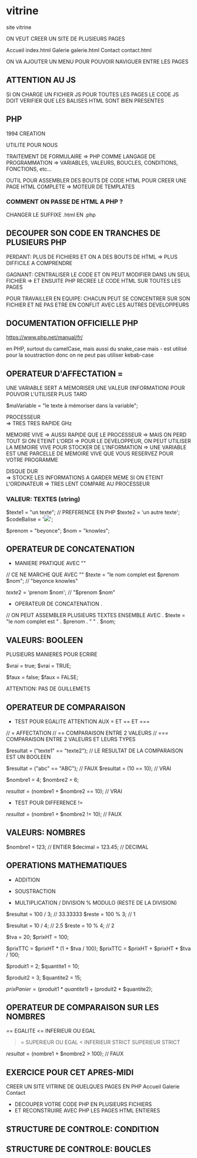 # vitrine

site vitrine

ON VEUT CREER UN SITE DE PLUSIEURS PAGES

Accueil     index.html
Galerie     galerie.html
Contact     contact.html

ON VA AJOUTER UN MENU POUR POUVOIR NAVIGUER ENTRE LES PAGES


## ATTENTION AU JS

SI ON CHARGE UN FICHIER JS POUR TOUTES LES PAGES
LE CODE JS DOIT VERIFIER QUE LES BALISES HTML SONT BIEN PRESENTES


## PHP

1994 CREATION

UTILITE POUR NOUS

TRAITEMENT DE FORMULAIRE
=> PHP COMME LANGAGE DE PROGRAMMATION
=> VARIABLES, VALEURS, BOUCLES, CONDITIONS, FONCTIONS, etc...

OUTIL POUR ASSEMBLER DES BOUTS DE CODE HTML 
POUR CREER UNE PAGE HTML COMPLETE
=> MOTEUR DE TEMPLATES

### COMMENT ON PASSE DE HTML A PHP ?

CHANGER LE SUFFIXE .html EN .php

## DECOUPER SON CODE EN TRANCHES DE PLUSIEURS PHP

PERDANT: PLUS DE FICHIERS ET ON A DES BOUTS DE HTML
=> PLUS DIFFICILE A COMPRENDRE

GAGNANT: 
CENTRALISER LE CODE ET ON PEUT MODIFIER DANS UN SEUL FICHIER => ET ENSUITE PHP RECREE LE CODE HTML SUR TOUTES LES PAGES

POUR TRAVAILLER EN EQUIPE:
CHACUN PEUT SE CONCENTRER SUR SON FICHIER ET NE PAS ETRE EN CONFLIT AVEC LES AUTRES DEVELOPPEURS


## DOCUMENTATION OFFICIELLE PHP

https://www.php.net/manual/fr/

en PHP, surtout du camelCase, mais aussi du snake_case
mais - est utilisé pour la soustraction 
donc on ne peut pas utiliser kebab-case

## OPERATEUR D'AFFECTATION =

UNE VARIABLE SERT A MEMORISER UNE VALEUR (INFORMATION)
POUR POUVOIR L'UTILISER PLUS TARD

$maVariable = "le texte à mémoriser dans la variable";

PROCESSEUR      
=> TRES TRES RAPIDE GHz

MEMOIRE VIVE
=> AUSSI RAPIDE QUE LE PROCESSEUR
=> MAIS ON PERD TOUT SI ON ETEINT L'ORDI
=> POUR LE DEVELOPPEUR, ON PEUT UTILISER LA MEMOIRE VIVE POUR STOCKER DE L'INFORMATION
=> UNE VARIABLE EST UNE PARCELLE DE MEMOIRE VIVE QUE VOUS RESERVEZ POUR VOTRE PROGRAMME

DISQUE DUR      
=> STOCKE LES INFORMATIONS A GARDER MEME SI ON ETEINT L'ORDINATEUR
=> TRES LENT COMPARE AU PROCESSEUR


### VALEUR: TEXTES (string)

$texte1 = "un texte";           // PREFERENCE EN PHP
$texte2 = 'un autre texte';
$codeBalise = '<img src="images/phot1.jpg">';

$prenom = "beyonce";
$nom = "knowles";

## OPERATEUR DE CONCATENATION

* MANIERE PRATIQUE AVEC ""

// CE NE MARCHE QUE AVEC ""
$texte = "le nom complet est $prenom $nom";        // "beyonce knowles"

$texte2 = '$prenom $nom';        // "$prenom $nom"

* OPERATEUR DE CONCATENATION .

// ON PEUT ASSEMBLER PLUSIEURS TEXTES ENSEMBLE AVEC .
$texte = "le nom complet est " . $prenom . " " . $nom;

## VALEURS: BOOLEEN

PLUSIEURS MANIERES POUR ECRIRE

$vrai = true;
$vrai = TRUE;

$faux = false;
$faux = FALSE;

ATTENTION: PAS DE GUILLEMETS

## OPERATEUR DE COMPARAISON

* TEST POUR EGALITE
ATTENTION AUX = ET == ET ===

// =    AFFECTATION
// ==   COMPARAISON ENTRE 2 VALEURS
// ===  COMPARAISON ENTRE 2 VALEURS ET LEURS TYPES

$resultat = ("texte1" == "texte2");
// LE RESULTAT DE LA COMPARAISON EST UN BOOLEEN

$resultat = ("abc" == "ABC");   // FAUX
$resultat = (10 == 10);     // VRAI

$nombre1 = 4;
$nombre2 = 6;

$resultat = ($nombre1 + $nombre2 == 10);    // VRAI


* TEST POUR DIFFERENCE !=

$resultat = ($nombre1 + $nombre2 != 10);    // FAUX

## VALEURS: NOMBRES


$nombre1 = 123;         // ENTIER
$decimal = 123.45;      // DECIMAL

## OPERATIONS MATHEMATIQUES

+   ADDITION
-   SOUSTRACTION
*   MULTIPLICATION
/   DIVISION
%   MODULO  (RESTE DE LA DIVISION)

$resultat = 100 / 3;    //  33.33333
$reste    = 100 % 3;    //  1

$resultat = 10 / 4;     // 2.5
$reste    = 10 % 4;     // 2

$tva = 20;
$prixHT = 100;

$prixTTC = $prixHT * (1 + $tva / 100);
$prixTTC = $prixHT + $prixHT * $tva / 100;

$produit1 = 2;
$quantite1 = 10;

$produit2 = 3;
$quantite2 = 15;

$prixPanier = ($produit1 * $quantite1) + ($produit2 * $quantite2);



## OPERATEUR DE COMPARAISON SUR LES NOMBRES

==      EGALITE
<=      INFERIEUR OU EGAL
>=      SUPERIEUR OU EGAL
<       INFERIEUR STRICT
>       SUPERIEUR STRICT

$resultat = ($nombre1 + $nombre2 > 100);    // FAUX


## EXERCICE POUR CET APRES-MIDI


CREER UN SITE VITRINE DE QUELQUES PAGES EN PHP
Accueil
Galerie
Contact

* DECOUPER VOTRE CODE PHP EN PLUSIEURS FICHIERS 
* ET RECONSTRUIRE AVEC PHP LES PAGES HTML ENTIERES



## STRUCTURE DE CONTROLE: CONDITION



## STRUCTURE DE CONTROLE: BOUCLES







